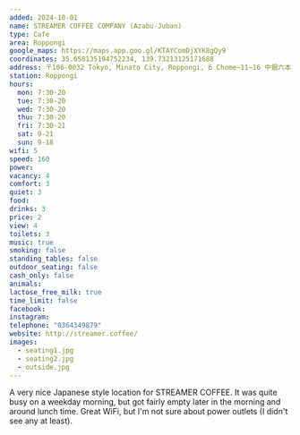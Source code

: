 ```yaml
---
added: 2024-10-01
name: STREAMER COFFEE COMPANY (Azabu-Juban)
type: Cafe
area: Roppongi
google_maps: https://maps.app.goo.gl/KTAYComDjXYK8gQy9
coordinates: 35.658135194752234, 139.73213125171688
address: 〒106-0032 Tokyo, Minato City, Roppongi, 6 Chome−11−16 中銀六本木マンシオン
station: Roppongi
hours:
  mon: 7:30-20
  tue: 7:30-20
  wed: 7:30-20
  thu: 7:30-20
  fri: 7:30-21
  sat: 9-21
  sun: 9-18
wifi: 5
speed: 160
power: 
vacancy: 4
comfort: 3
quiet: 3
food: 
drinks: 3
price: 2
view: 4
toilets: 3
music: true
smoking: false
standing_tables: false
outdoor_seating: false
cash_only: false
animals: 
lactose_free_milk: true
time_limit: false
facebook: 
instagram: 
telephone: "0364349879"
website: http://streamer.coffee/
images:
  - seating1.jpg
  - seating2.jpg
  - outside.jpg
---
```


A very nice Japanese style location for STREAMER COFFEE. It was quite busy on a weekday morning, but got fairly empty later in the morning and around lunch time. Great WiFi, but I'm not sure about power outlets (I didn't see any at least).
